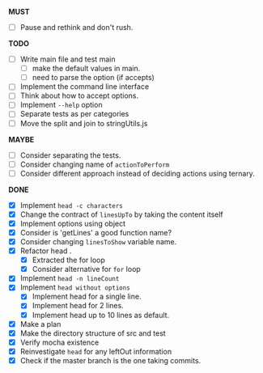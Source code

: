 **MUST**
- [ ] Pause and rethink and don't rush.

**TODO**

- [ ] Write main file and test main
  - [ ] make the default values in main.
  - [ ] need to parse the option (if accepts)
- [ ] Implement the command line interface
- [ ] Think about how to accept options.
- [ ] Implement `--help` option
- [ ] Separate tests as per categories
- [ ] Move the split and join to stringUtils.js

**MAYBE**

- [ ] Consider separating the tests.
- [ ] Consider changing name of `actionToPerform`
- [ ] Consider different approach instead of deciding actions using ternary.

**DONE**

- [x] Implement `head -c characters`
- [x] Change the contract of `linesUpTo` by taking the content itself
- [x] Implement options using object
- [x] Consider is 'getLines' a good function name?
- [x] Consider changing `linesToShow` variable name.
- [x] Refactor head .
  - [x] Extracted the for loop
  - [x] Consider alternative for `for` loop
- [x] Implement `head -n lineCount` 
- [x] Implement `head without options`
  - [x] Implement head for a single line.
  - [x] Implement head for 2 lines.
  - [x] Implement head up to 10 lines as default.
- [x] Make a plan
- [x] Make the directory structure of src and test
- [x] Verify mocha existence
- [x] Reinvestigate `head` for any leftOut information
- [x] Check if the master branch is the one taking commits.
